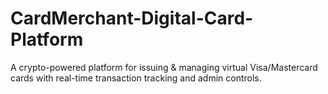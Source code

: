 # CardMerchant-Digital-Card-Platform
A crypto-powered platform for issuing &amp; managing virtual Visa/Mastercard cards with real-time transaction tracking and admin controls.
